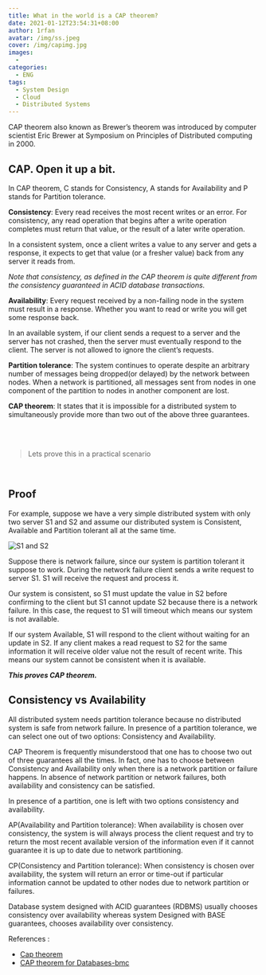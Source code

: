 ```yaml
---
title: What in the world is a CAP theorem?
date: 2021-01-12T23:54:31+08:00
author: 1rfan
avatar: /img/ss.jpeg
cover: /img/capimg.jpg
images:
  -
categories:
  - ENG
tags:
  - System Design
  - Cloud
  - Distributed Systems
---
```


CAP theorem also known as Brewer’s theorem was introduced by computer scientist Eric Brewer at Symposium on Principles of Distributed computing in 2000.

<!--more-->

## CAP. Open it up a bit.

In CAP theorem, C stands for Consistency, A stands for Availability and P stands for Partition tolerance.

**Consistency**: Every read receives the most recent writes or an error. For consistency, any read operation that begins after a write operation completes must return that value, or the result of a later write operation.

In a consistent system, once a client writes a value to any server and gets a response, it expects to get that value (or a fresher value) back from any server it reads from.

_Note that consistency, as defined in the CAP theorem is quite different from the consistency guaranteed in ACID database transactions._

**Availability**: Every request received by a non-failing node in the system must result in a response. Whether you want to read or write you will get some response back.

In an available system, if our client sends a request to a server and the server has not crashed, then the server must eventually respond to the client. The server is not allowed to ignore the client’s requests.

**Partition tolerance**: The system continues to operate despite an arbitrary number of messages being dropped(or delayed) by the network between nodes. When a network is partitioned, all messages sent from nodes in one component of the partition to nodes in another component are lost.

**CAP theorem**: It states that it is impossible for a distributed system to simultaneously provide more than two out of the above three guarantees.

<br/>
<br/>

> Lets prove this in a practical scenario

<br/>

## Proof

For example, suppose we have a very simple distributed system with only two server S1 and S2 and assume our distributed system is Consistent, Available and Partition tolerant all at the same time.

![S1 and S2](https://miro.medium.com/max/640/1*C_nVzcbY2Sl9bgdA_zQxtw.webp)

Suppose there is network failure, since our system is partition tolerant it suppose to work. During the network failure client sends a write request to server S1. S1 will receive the request and process it.

Our system is consistent, so S1 must update the value in S2 before confirming to the client but S1 cannot update S2 because there is a network failure. In this case, the request to S1 will timeout which means our system is not available.

If our system Available, S1 will respond to the client without waiting for an update in S2. If any client makes a read request to S2 for the same information it will receive older value not the result of recent write. This means our system cannot be consistent when it is available.

**_This proves CAP theorem._**

## Consistency vs Availability

All distributed system needs partition tolerance because no distributed system is safe from network failure. In presence of a partition tolerance, we can select one out of two options: Consistency and Availability.

CAP Theorem is frequently misunderstood that one has to choose two out of three guarantees all the times. In fact, one has to choose between Consistency and Availability only when there is a network partition or failure happens. In absence of network partition or network failures, both availability and consistency can be satisfied.

In presence of a partition, one is left with two options consistency and availability.

AP(Availability and Partition tolerance): When availability is chosen over consistency, the system is will always process the client request and try to return the most recent available version of the information even if it cannot guarantee it is up to date due to network partitioning.

CP(Consistency and Partition tolerance): When consistency is chosen over availability, the system will return an error or time-out if particular information cannot be updated to other nodes due to network partition or failures.

Database system designed with ACID guarantees (RDBMS) usually chooses consistency over availability whereas system Designed with BASE guarantees, chooses availability over consistency.

References :

- [Cap theorem](https://en.wikipedia.org/wiki/CAP_theorem)
- [CAP theorem for Databases-bmc](https://www.bmc.com/blogs/cap-theorem)
